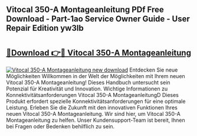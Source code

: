 ## Vitocal 350-A Montageanleitung PDf Free Download - Part-1ao Service Owner Guide - User Repair Edition yw3lb

# <h2><a href="http://df8avj.blite.top/?on=Vitocal+350-A+Montageanleitung">🔗Download 👉🔴 Vitocal 350-A Montageanleitung</a></h2>

[![Vitocal 350-A Montageanleitung new download](https://i.imgur.com/lujVjoI.png)](http://df8avj.blite.top/?on=Vitocal+350-A+Montageanleitung)
Entdecken Sie neue Möglichkeiten Willkommen in der Welt der Möglichkeiten mit Ihrem neuen Vitocal 350-A Montageanleitung! Dieses Handbuch untersucht sein Potenzial für Kreativität und Innovation. Wichtige Informationen zu Konnektivitätsanforderungen Vitocal 350-A MontageanleitungD Dieses Produkt erfordert spezielle Konnektivitätsanforderungen für eine optimale Leistung. Erleben Sie die Zukunft mit den innovativen Funktionen Ihres neuen Vitocal 350-A Montageanleitung. Wir sind hier, um Vitocal 350-A Montageanleitung zu helfen. Unser Kundensupport-Team ist bereit, Ihnen bei Fragen oder Bedenken behilflich zu sein.
